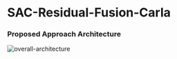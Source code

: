 # SAC-Residual-Fusion-Carla

### Proposed Approach Architecture

![overall-architecture](https://github.com/CMVS-Lab/SAC-Residual-Fusion-CARLA/assets/56114938/6cc9a1e6-847f-47a7-9b24-16c07e109df3)

